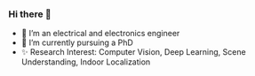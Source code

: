 ### Hi there 👋

- 👷 I’m an electrical and electronics engineer
- 🔭 I’m currently pursuing a PhD
- ✨ Research Interest: Computer Vision, Deep Learning, Scene Understanding, Indoor Localization

<!--
**andreadaou/andreadaou** is a ✨ _special_ ✨ repository because its `README.md` (this file) appears on your GitHub profile.

Here are some ideas to get you started:

- 🔭 I’m currently working on ...
- 🌱 I’m currently learning ...
- 👯 I’m looking to collaborate on ...
- 🤔 I’m looking for help with ...
- 💬 Ask me about ...
- 📫 How to reach me: ...
- 😄 Pronouns: ...
- ⚡ Fun fact: ...
-->
